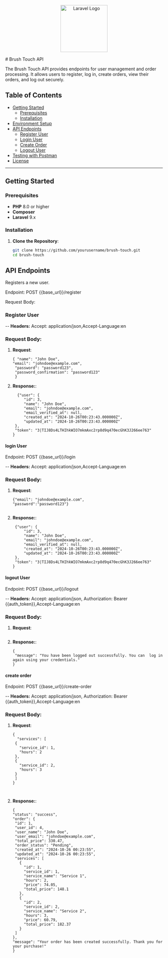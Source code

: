 <p align="center"><a href="https://brush-touch.com/dashboard/logo/logo.PNG" target="_blank"><img src="https://brush-touch.com/dashboard/logo/logo.PNG" width="150" alt="Laravel Logo"></a></p>
# Brush Touch API

The Brush Touch API provides endpoints for user management and order processing. It allows users to register, log in, create orders, view their orders, and log out securely.

## Table of Contents
- [Getting Started](#getting-started)
    - [Prerequisites](#prerequisites)
    - [Installation](#installation)
- [Environment Setup](#environment-setup)
- [API Endpoints](#api-endpoints)
    - [Register User](#register-user)
    - [Login User](#login-user)
    - [Create Order](#create-order)
    - [Logout User](#logout-user)
- [Testing with Postman](#testing-with-postman)
- [License](#license)

---

## Getting Started

### Prerequisites
- **PHP** 8.0 or higher
- **Composer**
- **Laravel** 9.x

### Installation

1. **Clone the Repository**:
   ```bash
   git clone https://github.com/yourusername/brush-touch.git
   cd brush-touch


## API Endpoints

Registers a new user.

Endpoint: POST {{base_url}}/register


Request Body:

### Register User
-- **Headers:** Accept: application/json,Accept-Language:en

### Request Body:


1. **Request**:
   ```bas
   { "name": "John Doe",
   "email": "johndoe@example.com",
    "password": "password123",
    "password_confirmation": "password123"
    }

1. **Response:**:
   ```bas
     {"user": {
        "id": 3,
        "name": "John Doe",
        "email": "johndoe@example.com",
        "email_verified_at": null,
        "created_at": "2024-10-26T00:23:43.000000Z",
        "updated_at": "2024-10-26T00:23:43.000000Z"
    },
    "token": "3|TIJ8Ds4LTHIhkWIO7mkmAxc2rp8d9q470ecGhK3J266ee763"
   }

#### login User
Endpoint: POST {{base_url}}/login

-- **Headers:** Accept: application/json,Accept-Language:en


### Request Body:


1. **Request**:
   ```bas
   {"email": "johndoe@example.com",
   "password":"password123"}


1. **Response:**:

   ```bas
    {"user": {
        "id": 3,
        "name": "John Doe",
        "email": "johndoe@example.com",
        "email_verified_at": null,
        "created_at": "2024-10-26T00:23:43.000000Z",
        "updated_at": "2024-10-26T00:23:43.000000Z"
    },
    "token": "3|TIJ8Ds4LTHIhkWIO7mkmAxc2rp8d9q470ecGhK3J266ee763"
   }

#### logout User
Endpoint: POST {{base_url}}/logout

-- **Headers:** Accept: application/json, Authorization: Bearer {{auth_token}},Accept-Language:en

### Request Body:


1. **Request**:
   ```bas

1. **Response:**:
   ```bas
   {
    "message": "You have been logged out successfully. You can  log in again using your credentials."
   }
#### create order
Endpoint: POST {{base_url}}/create-order

-- **Headers:** Accept: application/json, Authorization: Bearer {{auth_token}},Accept-Language:en


### Request Body:


1. **Request**:
   ```bas
   {
     "services": [
    {
      "service_id": 1,
      "hours": 2
    },
    {
      "service_id": 2,
      "hours": 3
    }
    ]
   }



1. **Response:**:
   ```bas
   {
   "status": "success",
   "order": {
    "id": 1,
    "user_id": 4,
    "user_name": "John Doe",
    "user_email": "johndoe@example.com",
    "total_price": 330.47,
    "order_status": "Pending",
    "created_at": "2024-10-26 00:23:55",
    "updated_at": "2024-10-26 00:23:55",
    "services": [
      {
        "id": 1,
        "service_id": 1,
        "service_name": "Service 1",
        "hours": 2,
        "price": 74.05,
        "total_price": 148.1
      },
      {
        "id": 2,
        "service_id": 2,
        "service_name": "Service 2",
        "hours": 3,
        "price": 60.79,
        "total_price": 182.37
      }
    ]
   },
   "message": "Your order has been created successfully. Thank you for your purchase!"
   }
